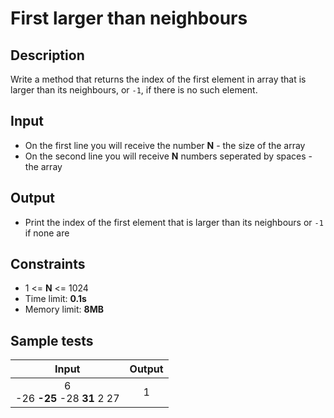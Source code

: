 # First larger than neighbours

## Description
Write a method that returns the index of the first element in array that is larger than its neighbours, or `-1`, if there is no such element.

## Input
- On the first line you will receive the number **N** - the size of the array
- On the second line you will receive **N** numbers seperated by spaces - the array

## Output
- Print the index of the first element that is larger than its neighbours or `-1` if none are

## Constraints
- 1 <= **N** <= 1024
- Time limit: **0.1s**
- Memory limit: **8MB**

## Sample tests

| Input | Output |
|:-----:|:------:|
| 6<br>-26 **-25** -28 **31** 2 27 | 1 |
